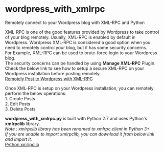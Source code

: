 # wordpress_with_xmlrpc
Remotely connect to your Wordpress blog with XML-RPC and Python

<p>
	XML-RPC is one of the good features provided by Wordpress to take control of your blog remotely. Usually, XML-RPC is enabled by default in Wordpress. Wordpress XML-RPC is considered a good option when you need to remotely control your blog, but it has some security concerns.<br>
	For Example, XML-RPC can be used to brute-force login to your Wordpress blog.<br>
	The security concerns can be handled by using <b>Manage XML-RPC</b> Plugin. Check the below link to see how to setup a secure XML-RPC on your Wordpress installation before posting remotely.<br>
	<a href="">Remotely Post to Wordpress with XML-RPC</a>
</p>
<p>
	Once XML-RPC is setup on your Wordpress installation, you can remotely perform the below operations:<br>
	1. Create Posts<br>
	2. Edit Posts<br>
	3. Delete Posts
</p>
<p>
	<b>wordpress_with_xmlrpc.py</b> is built with Python 2.7 and uses Python's <b>xmlrpclib</b> library.<br>
	<em>Note : xmlrpclib library has been renamed to xmlrpc.client in Python 3+</em><br>
	<em>If you are unable to import xmlrpclib, you can download it from below link and import it.</em><br>
	<a href="https://github.com/python/cpython/blob/2.7/Lib/xmlrpclib.py">Python xmlrpclib</a>
</p>